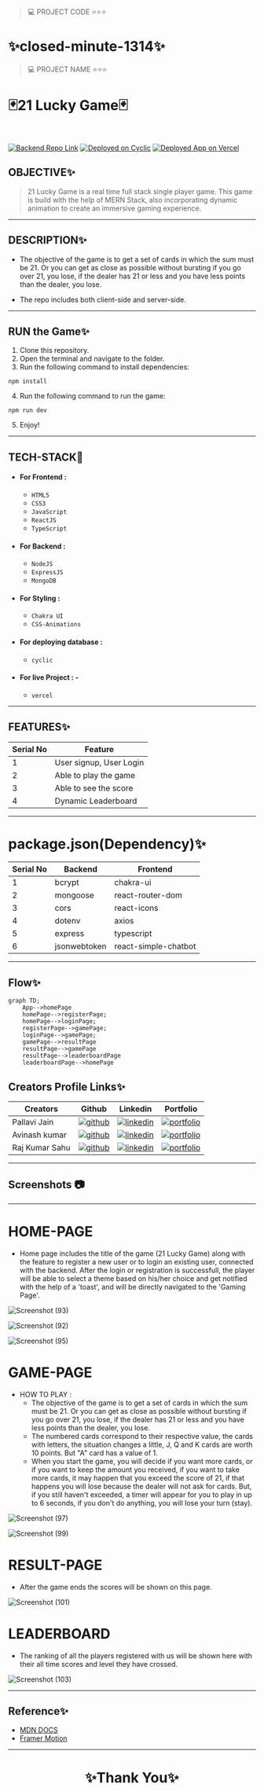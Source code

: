 <!-- # Image-Editor -->

> 💻 PROJECT CODE ⭐⭐⭐
<h1>✨closed-minute-1314✨</h1>

> 💻 PROJECT NAME ⭐⭐⭐ 
<h1>🃏21 Lucky Game🃏</h1>
<br/>

[![Backend Repo Link](https://img.shields.io/badge/Backend_Repo_Link-0A66C2?style=for-the-badge&logo=github&logoColor=#FF7139)](https://github.com/avinash7488/gameBackend)
[![Deployed on Cyclic](https://img.shields.io/badge/Deployed_Cyclic_Link-0A66C2?style=for-the-badge&logo=ko-fi&logoColor=white)](https://crazy-tan-ray.cyclic.app/)
[![Deployed App on Vercel](https://img.shields.io/badge/Deployed_App_Vercel_Link-000?style=for-the-badge&logo=ko-fi&logoColor=white)](https://21-lucky-game.vercel.app/)

<!-- ![ShopGIF](https://www.luckymobileslots.com/wp-content/uploads/2016/07/wild_times_logo.jpg) -->

## OBJECTIVE✨

> 21 Lucky Game is a real time full stack single player game. This game is build with the help of MERN Stack, also incorporating dynamic animation to create an immersive gaming experience.

---

## DESCRIPTION✨

- The objective of the game is to get a set of cards in which the sum must be 21. Or you can get as close as possible without bursting if you go over 21, you     lose, if the dealer has 21 or less and you have less points than the dealer, you lose.

- The repo includes both client-side and server-side.

---

## RUN the Game✨

1. Clone this repository.
2. Open the terminal and navigate to the folder.
3. Run the following command to install dependencies:

  ```
  npm install
  ```

4. Run the following command to run the game:

  ```
  npm run dev
  ```

5. Enjoy!

---

## TECH-STACK💫

- #### For Frontend :

  - `HTML5`
  - `CSS3`
  - `JavaScript`
  - `ReactJS`
  - `TypeScript`

- #### For Backend :

  - `NodeJS`
  - `ExpressJS`
  - `MongoDB `

- #### For Styling :

  - `Chakra UI `
  - `CSS-Animations`

- #### For deploying database :

  - `cyclic `

- #### For live Project : -
  - `vercel`

---

## FEATURES✨

| Serial No | Feature                                                                           |
| --------- | --------------------------------------------------------------------------------- |
| 1         | User signup, User Login                                                           |
| 2         | Able to play the game                                                             |
| 3         | Able to see the score                                                             |
| 4         | Dynamic Leaderboard                                                               |

---

# package.json(Dependency)✨

| Serial No | Backend      | Frontend                     |
| --------- | ------------ | ---------------------------- |
| 1         | bcrypt       | chakra-ui                    |
| 2         | mongoose     | react-router-dom             |
| 3         | cors         | react-icons                  |
| 4         | dotenv       | axios                        |
| 5         | express      | typescript                   |
| 6         | jsonwebtoken | react-simple-chatbot         |

---

## Flow✨

```mermaid
graph TD;
    App-->homePage
    homePage-->registerPage;
    homePage-->loginPage;
    registerPage-->gamePage;
    loginPage-->gamePage;
    gamePage-->resultPage
    resultPage-->gamePage
    resultPage-->leaderboardPage
    leaderboardPage-->homePage

```

## Creators Profile Links✨

| Creators                 | Github                                                                                                                                    | Linkedin                                                                                                                                                            | Portfolio                                                                                                                                     |
| ----------------------------- | ----------------------------------------------------------------------------------------------------------------------------------------- | ------------------------------------------------------------------------------------------------------------------------------------------------------------------- | --------------------------------------------------------------------------------------------------------------------------------------------- |
| Pallavi Jain | [![github](https://img.shields.io/badge/github-1DA1F2?style=for-the-badge&logo=github&logoColor=white)](https://github.com/pallavijainy) | [![linkedin](https://img.shields.io/badge/linkedin-0A66C2?style=for-the-badge&logo=linkedin&logoColor=white)](https://www.linkedin.com/in/pallavi-jain-64442a23a/) | [![portfolio](https://img.shields.io/badge/my_portfolio-000?style=for-the-badge&logo=ko-fi&logoColor=white)](https://pallavijainy.github.io/)  |
| Avinash kumar | [![github](https://img.shields.io/badge/github-1DA1F2?style=for-the-badge&logo=github&logoColor=white)](https://github.com/avinash7488) | [![linkedin](https://img.shields.io/badge/linkedin-0A66C2?style=for-the-badge&logo=linkedin&logoColor=white)](https://www.linkedin.com/in/avinash-kumar-b1005b230/)  | [![portfolio](https://img.shields.io/badge/my_portfolio-000?style=for-the-badge&logo=ko-fi&logoColor=white)](https://avinash7488.github.io/) |
| Raj Kumar Sahu | [![github](https://img.shields.io/badge/github-1DA1F2?style=for-the-badge&logo=github&logoColor=white)](https://github.com/rajkumarsahu89) | [![linkedin](https://img.shields.io/badge/linkedin-0A66C2?style=for-the-badge&logo=linkedin&logoColor=white)](https://www.linkedin.com/in/raj-kumar-sahu89/) | [![portfolio](https://img.shields.io/badge/my_portfolio-000?style=for-the-badge&logo=ko-fi&logoColor=white)](https://rajkumarsahu89.github.io/)     |

---

## Screenshots 📷
---


# HOME-PAGE
  - Home page includes the title of the game (21 Lucky Game) along with the feature to register a new user or to login an existing user, connected with the backend. After the login or registration is successfull, the player will be able to select a theme based on his/her choice and get notified with the help of a 'toast', and will be directly navigated to the 'Gaming Page'.

 ![Screenshot (93)](https://github.com/rajkumarsahu89/Image-Editor/assets/106021391/60a761d3-3650-4125-8e31-f831aa24bf2e)

 ![Screenshot (92)](https://github.com/rajkumarsahu89/Image-Editor/assets/106021391/966b8407-89bc-4c53-9b0e-b4f732bb82d2)

![Screenshot (95)](https://github.com/rajkumarsahu89/Image-Editor/assets/106021391/128ea26d-5322-4e8d-8b51-26ba81559350)

# GAME-PAGE
  
  - HOW TO PLAY :
    - The objective of the game is to get a set of cards in which the sum must be 21. Or you can get as close as possible without bursting if you go over 21, you        lose, if the dealer has 21 or less and you have less points than the dealer, you lose.
    - The numbered cards correspond to their respective value, the cards with letters, the situation changes a little, J, Q and K cards are worth 10 points.
       But "A" card has a value of 1.
    - When you start the game, you will decide if you want more cards, or if you want to keep the amount you received, if you want to take more cards, it may           happen that you exceed the score of 21, if that happens you will lose because the dealer will not ask for cards. But, if you still haven't exceeded, a timer       will appear for you to play in up to 6 seconds, if you don't do anything, you will lose your turn (stay).
    
![Screenshot (97)](https://github.com/rajkumarsahu89/Image-Editor/assets/106021391/b94ebf28-0080-4fea-a5da-ae0ca9d0714e)



  ![Screenshot (99)](https://github.com/rajkumarsahu89/Image-Editor/assets/106021391/84d005f0-0e3c-4d69-b7fd-f075c9e4b6df)


# RESULT-PAGE
  - After the game ends the scores will be shown on this page.

  ![Screenshot (101)](https://github.com/rajkumarsahu89/Image-Editor/assets/106021391/60edd8e4-3610-4e45-9e7f-d4b60426e25c)


# LEADERBOARD
  - The ranking of all the players registered with us will be shown here with their all time scores and level they have crossed.

  
![Screenshot (103)](https://github.com/rajkumarsahu89/Image-Editor/assets/106021391/d4bb2b40-d901-47a6-b49c-15254cb27ebd)

---

## Reference✨

- [MDN DOCS](https://developer.mozilla.org/en-US/docs/Web/API/Canvas_API/Tutorial/Using_images)
- [Framer Motion](https://www.framer.com/motion/)

---

<h1 align="center">✨Thank You✨</h1>

